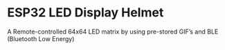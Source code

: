 # ESP32 LED Display Helmet
 A Remote-controlled 64x64 LED matrix by using pre-stored GIF’s and BLE (Bluetooth Low Energy)
